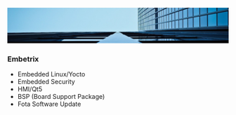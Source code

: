![](embexus.jpg)
### Embetrix 

- Embedded Linux/Yocto
- Embedded Security
- HMI/Qt5
- BSP (Board Support Package)
- Fota Software Update
